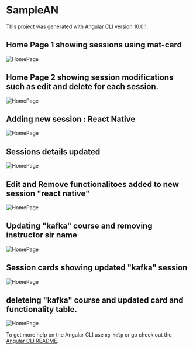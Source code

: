# SampleAN

This project was generated with [Angular CLI](https://github.com/angular/angular-cli) version 10.0.1.

## Home Page 1 showing sessions using mat-card

![HomePage](github.com/NikhilC-Accolite/SAU-2021-Feb-Batch-1/blob/main/Angular%202-%20AfterNoon/ScreenShots/Screenshot%20(132).png)

## Home Page 2 showing session modifications such as edit and delete for each session.

![HomePage](github.com/NikhilC-Accolite/SAU-2021-Feb-Batch-1/blob/main/Angular%202-%20AfterNoon/ScreenShots/Screenshot%20(133).png)

## Adding new session : React Native

![HomePage](github.com/NikhilC-Accolite/SAU-2021-Feb-Batch-1/blob/main/Angular%202-%20AfterNoon/ScreenShots/Screenshot%20(134).png)

## Sessions details updated

![HomePage](github.com/NikhilC-Accolite/SAU-2021-Feb-Batch-1/blob/main/Angular%202-%20AfterNoon/ScreenShots/Screenshot%20(135).png)

## Edit and Remove functionalitoes added to new session "react native"

![HomePage](github.com/NikhilC-Accolite/SAU-2021-Feb-Batch-1/blob/main/Angular%202-%20AfterNoon/ScreenShots/Screenshot%20(136).png)

## Updating "kafka" course and removing instructor sir name
![HomePage](github.com/NikhilC-Accolite/SAU-2021-Feb-Batch-1/blob/main/Angular%202-%20AfterNoon/ScreenShots/Screenshot%20(137).png)

## Session cards showing updated "kafka" session
![HomePage](github.com/NikhilC-Accolite/SAU-2021-Feb-Batch-1/blob/main/Angular%202-%20AfterNoon/ScreenShots/Screenshot%20(138).png)

## deleteing "kafka" course and updated card and functionality table.
![HomePage](github.com/NikhilC-Accolite/SAU-2021-Feb-Batch-1/blob/main/Angular%202-%20AfterNoon/ScreenShots/Screenshot%20(139).png)

To get more help on the Angular CLI use `ng help` or go check out the [Angular CLI README](https://github.com/angular/angular-cli/blob/master/README.md).
